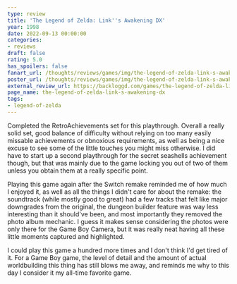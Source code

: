 ```yaml
---
type: review
title: 'The Legend of Zelda: Link''s Awakening DX'
year: 1998
date: 2022-09-13 00:00:00
categories:
- reviews
draft: false
rating: 5.0
has_spoilers: false
fanart_url: /thoughts/reviews/games/img/the-legend-of-zelda-link-s-awakening-dx_fanart.png
poster_url: /thoughts/reviews/games/img/the-legend-of-zelda-link-s-awakening-dx_poster.png
external_review_url: https://backloggd.com/games/the-legend-of-zelda-link-s-awakening-dx/
page_name: the-legend-of-zelda-link-s-awakening-dx
tags:
- legend-of-zelda
---
```




Completed the RetroAchievements set for this playthrough. Overall a really solid set, good balance of difficulty without relying on too many easily missable achievements or obnoxious requirements, as well as being a nice excuse to see some of the little touches you might miss otherwise. I did have to start up a second playthrough for the secret seashells achievement though, but that was mainly due to the game locking you out of two of them unless you obtain them at a really specific point.

Playing this game again after the Switch remake reminded me of how much I enjoyed it, as well as all the things I didn't care for about the remake: the soundtrack (while mostly good to great) had a few tracks that felt like major downgrades from the original, the dungeon builder feature was way less interesting than it should've been, and most importantly they removed the photo album mechanic. I guess it makes sense considering the photos were only there for the Game Boy Camera, but it was really neat having all these little moments captured and highlighted.

I could play this game a hundred more times and I don't think I'd get tired of it. For a Game Boy game, the level of detail and the amount of actual worldbuilding this thing has still blows me away, and reminds me why to this day I consider it my all-time favorite game.

